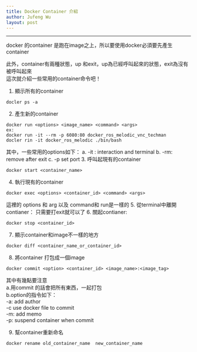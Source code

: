 ```yaml
---
title: Docker Container 介紹
author: Jufeng Wu
layout: post
---
```


----------------------
docker 的container 是跑在image之上，所以要使用docker必須要先產生container <br/>

此外，container有兩種狀態，up 和exit，up為已經呼叫起來的狀態，exit為沒有被呼叫起來 <br/>
這次就介紹一些常用的container命令吧！<br/>
1. 顯示所有的container
```
docler ps -a
```
2. 產生新的container
```
docker run <options> <image_name> <command> <args>
ex:
docker run -it --rm -p 6080:80 docker_ros_melodic_vnc_techman
docler rin -it docker_ros_melodic ./bin/bash
```
其中，一些常用的options如下：
a. -it : interaction and terminal
b. -rm: remove after exit
c. -p set port
3. 呼叫起現有的container
```
docker start <container_name>
```
4. 執行現有的container
```
docker exec <options> <container_id> <command> <args>
```
這裡的 options 和 arg 以及 command和 run是一樣的
5. 從terminal中離開contianer： 只需要打exit就可以了
6. 關起contianer:
```
docker stop <container_id>
```
7. 顯示container和image不一樣的地方
```
docker diff <container_name_or_container_id>
```
8. 將container 打包成一個image
```
docker commit <option> <container_id> <image_name>:<image_tag>
```
其中有幾點要注意 <br/>
a.用commit 的話會把所有東西，一起打包 <br/>
b.option的指令如下： <br/>
-a: add author <br/>
-c use docker file to commit  <br/>
-m: add memo <br/>
-p: suspend container when commit <br/>

9. 幫container重新命名
```
docker rename old_container_name  new_container_name
```
